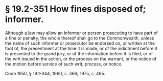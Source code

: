 # § 19.2-351 How fines disposed of; informer.

<p>Although a law may allow an informer or person prosecuting to have part of a fine or penalty, the whole thereof shall go to the Commonwealth, unless the name of such informer or prosecutor be endorsed on, or written at the foot of, the presentment at the time it is made, or of the indictment before it is presented to the grand jury, or of the information before it is filed, or of the writ issued in the action, or the process on the warrant, or the notice of the motion before service of such writ, process, or notice.</p><p>Code 1950, § 19.1-344; 1960, c. 366; 1975, c. 495.</p>